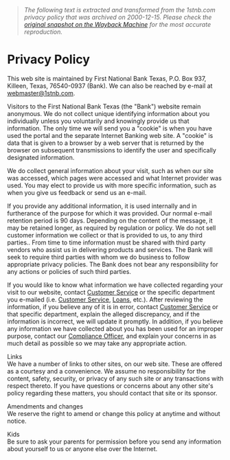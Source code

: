 > *The following text is extracted and transformed from the 1stnb.com privacy policy that was archived on 2000-12-15. Please check the [original snapshot on the Wayback Machine](https://web.archive.org/web/20001215120500id_/http%3A//1stnb.com/privacy.htm) for the most accurate reproduction.*

# Privacy Policy

This web site is maintained by First National Bank Texas, P.O. Box 937, Killeen, Texas, 76540-0937 (Bank). We can also be reached by e-mail at [webmaster@1stnb.com](mailto:webmaster@1stnb.com). 

Visitors to the First National Bank Texas (the "Bank") website remain anonymous. We do not collect unique identifying information about you individually unless you voluntarily and knowingly provide us that information. The only time we will send you a "cookie" is when you have used the portal and the separate Internet Banking web site. A "cookie" is data that is given to a browser by a web server that is returned by the browser on subsequent transmissions to identify the user and specifically designated information. 

We do collect general information about your visit, such as when our site was accessed, which pages were accessed and what Internet provider was used. You may elect to provide us with more specific information, such as when you give us feedback or send us an e-mail. 

If you provide any additional information, it is used internally and in furtherance of the purpose for which it was provided. Our normal e-mail retention period is 90 days. Depending on the content of the message, it may be retained longer, as required by regulation or policy. We do not sell customer information we collect or that is provided to us, to any third parties.. From time to time information must be shared with third party vendors who assist us in delivering products and services. The Bank will seek to require third parties with whom we do business to follow appropriate privacy policies. The Bank does not bear any responsibility for any actions or policies of such third parties.

If you would like to know what information we have collected regarding your visit to our website, contact [ Customer Service](mailto:custserv@1stnb.com) or the specific department you e-mailed (i.e. [ Customer Service](mailto:custserv@1stnb.com), [Loans](mailto:loans@1stnb.com), etc.). After reviewing the information, if you believe any of it is in error, contact [ Customer Service](mailto:custserv@1stnb.com) or that specific department, explain the alleged discrepancy, and if the information is incorrect, we will update it promptly. In addition, if you believe any information we have collected about you has been used for an improper purpose, contact our [ Compliance Officer](mailto:zavoina@1stnb.com), and explain your concerns in as much detail as possible so we may take any appropriate action. 

Links  
We have a number of links to other sites, on our web site. These are offered as a courtesy and a convenience. We assume no responsibility for the content, safety, security, or privacy of any such site or any transactions with respect thereto. If you have questions or concerns about any other site's policy regarding these matters, you should contact that site or its sponsor. 

Amendments and changes  
We reserve the right to amend or change this policy at anytime and without notice. 

Kids  
Be sure to ask your parents for permission before you send any information about yourself to us or anyone else over the Internet.
